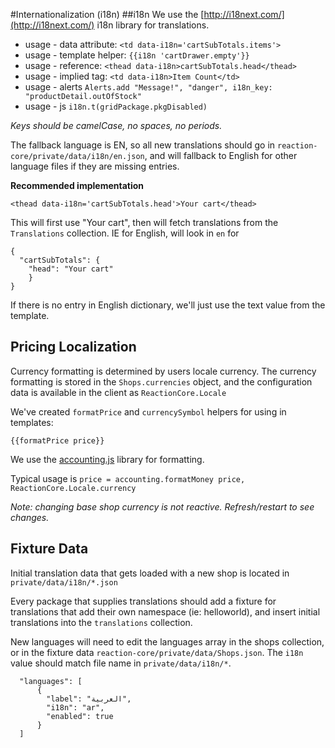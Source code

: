 #Internationalization (i18n)
##i18n
We use the [http://i18next.com/](http://i18next.com/) i18n library for translations.

 - usage - data attribute: `<td data-i18n='cartSubTotals.items'>`
 - usage - template helper: `{{i18n 'cartDrawer.empty'}}`
 - usage - reference:  `<thead data-i18n>cartSubTotals.head</thead>`
 - usage - implied tag: `<td data-i18n>Item Count</td>`
 - usage - alerts `Alerts.add "Message!", "danger", i18n_key: "productDetail.outOfStock"`
 - usage - js `i18n.t(gridPackage.pkgDisabled)`

*Keys should be camelCase, no spaces, no periods.*

The fallback language is EN, so all new translations should go in `reaction-core/private/data/i18n/en.json`, and will fallback to English for other language files if they are missing entries.

**Recommended implementation**
```
<thead data-i18n='cartSubTotals.head'>Your cart</thead>
```

This will first use "Your cart", then will fetch translations from the `Translations` collection. IE for English, will look in `en` for

```
{
  "cartSubTotals": {
    "head": "Your cart"
    }
}
```

If there is no entry in English dictionary, we'll just use the text value from the template.

## Pricing Localization
Currency formatting is determined by users locale currency.
The currency formatting is stored in the `Shops.currencies` object, and the configuration data is available in the client as `ReactionCore.Locale`

We've created `formatPrice` and `currencySymbol` helpers for using in templates:

    {{formatPrice price}}

We use the [accounting.js](http://openexchangerates.github.io/accounting.js/) library for formatting.

Typical usage is `price = accounting.formatMoney price, ReactionCore.Locale.currency`

*Note: changing base shop currency is not reactive. Refresh/restart to see changes.*

## Fixture Data
Initial translation data that gets loaded with a new shop is located in `private/data/i18n/*.json`

Every package that supplies translations should add a fixture for translations that add their own namespace (ie: helloworld), and insert initial translations into the `translations` collection.

New languages will need to edit the languages array in the shops collection, or in the fixture data `reaction-core/private/data/Shops.json`.  The `i18n` value should match file name in `private/data/i18n/*`.

```
  "languages": [
      {
        "label": "العربية",
        "i18n": "ar",
        "enabled": true
      }
  ]
```

